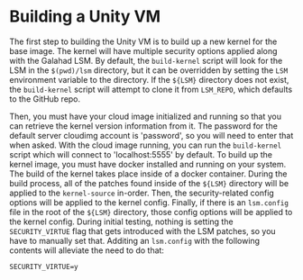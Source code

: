 Building a Unity VM
====================

The first step to building the Unity VM is to build up a new kernel for the base image.
The kernel will have multiple security options applied along with the Galahad LSM.
By default, the `build-kernel` script will look for the LSM in the `$(pwd)/lsm` directory, but it can be overridden by setting the `LSM` environment variable to the directory.
If the `${LSM}` directory does not exist, the `build-kernel` script will attempt to clone it from `LSM_REPO`, which defaults to the GitHub repo.

Then, you must have your cloud image initialized and running so that you can retrieve the kernel version information from it.
The password for the default server cloudimg account is 'password', so you will need to enter that when asked.
With the cloud image running, you can run the `build-kernel` script which will connect to 'localhost:5555' by default.
To build up the kernel image, you must have docker installed and running on your system.
The build of the kernel takes place inside of a docker container.
During the build process, all of the patches found inside of the `${LSM}` directory will be applied to the `kernel-source` in-order.
Then, the security-related config options will be applied to the kernel config.
Finally, if there is an `lsm.config` file in the root of the `${LSM}` directory, those config options will be applied to the kernel config.
During initial testing, nothing is setting the `SECURITY_VIRTUE` flag that gets introduced with the LSM patches, so you have to manually set that.
Additing an `lsm.config` with the following contents will alleviate the need to do that:
```
SECURITY_VIRTUE=y
```
